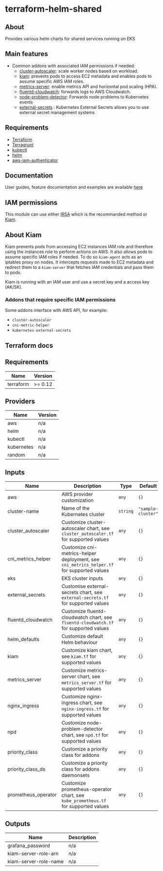 # terraform-helm-shared


## About

Provides various helm charts for shared services running on EKS 

## Main features

* Common addons with associated IAM permissions if needed:
  * [cluster-autoscaler](https://github.com/kubernetes/autoscaler/tree/master/cluster-autoscaler): scale worker nodes based on workload.
  * [kiam](https://github.com/uswitch/kiam): prevents pods to access EC2 metadata and enables pods to assume specific AWS IAM roles.
  * [metrics-server](https://github.com/kubernetes-incubator/metrics-server): enable metrics API and horizontal pod scaling (HPA).
  * [fluentd-cloudwatch](https://github.com/helm/charts/tree/master/incubator/fluentd-cloudwatch): forwards logs to AWS Cloudwatch.
  * [node-problem-detector](https://github.com/kubernetes/node-problem-detector): Forwards node problems to Kubernetes events
  * [external-secrets](https://github.com/godaddy/kubernetes-external-secrets/) : Kubernetes External Secrets allows you to use external secret management systems

## Requirements

* [Terraform](https://www.terraform.io/intro/getting-started/install.html)
* [Terragrunt](https://github.com/gruntwork-io/terragrunt#install-terragrunt)
* [kubectl](https://kubernetes.io/docs/tasks/tools/install-kubectl/)
* [helm](https://helm.sh/)
* [aws-iam-authenticator](https://github.com/kubernetes-sigs/aws-iam-authenticator)

## Documentation

User guides, feature documentation and examples are available [here](https://clusterfrak-dynamics.github.io/teks/)

## IAM permissions

This module can use either [IRSA](https://aws.amazon.com/blogs/opensource/introducing-fine-grained-iam-roles-service-accounts/) which is the recommanded method or [Kiam](https://github.com/uswitch/kiam).

## About Kiam

Kiam prevents pods from accessing EC2 instances IAM role and therefore using the instances role to perform actions on AWS. It also allows pods to assume specific IAM roles if needed. To do so `kiam-agent` acts as an iptables proxy on nodes. It intercepts requests made to EC2 metadata and redirect them to a `kiam-server` that fetches IAM credentials and pass them to pods.

Kiam is running with an IAM user and use a secret key and a access key (AK/SK).

### Addons that require specific IAM permissions

Some addons interface with AWS API, for example:

* `cluster-autoscaler`
* `cni-metric-helper`
* `kubernetes-external-secrets`

## Terraform docs
<!--- BEGIN_TF_DOCS --->
## Requirements

| Name | Version |
|------|---------|
| terraform | >= 0.12 |

## Providers

| Name | Version |
|------|---------|
| aws | n/a |
| helm | n/a |
| kubectl | n/a |
| kubernetes | n/a |
| random | n/a |

## Inputs

| Name | Description | Type | Default | Required |
|------|-------------|------|---------|:--------:|
| aws | AWS provider customization | `any` | `{}` | no |
| cluster-name | Name of the Kubernetes cluster | `string` | `"sample-cluster"` | no |
| cluster\_autoscaler | Customize cluster-autoscaler chart, see `cluster_autoscaler.tf` for supported values | `any` | `{}` | no |
| cni\_metrics\_helper | Customize cni-metrics-helper deployment, see `cni_metrics_helper.tf` for supported values | `any` | `{}` | no |
| eks | EKS cluster inputs | `any` | `{}` | no |
| external\_secrets | Customise external-secrets chart, see `external-secrets.tf` for supported values | `any` | `{}` | no |
| fluentd\_cloudwatch | Customize fluentd-cloudwatch chart, see `fluentd-cloudwatch.tf` for supported values | `any` | `{}` | no |
| helm\_defaults | Customize default Helm behaviour | `any` | `{}` | no |
| kiam | Customize kiam chart, see `kiam.tf` for supported values | `any` | `{}` | no |
| metrics\_server | Customize metrics-server chart, see `metrics_server.tf` for supported values | `any` | `{}` | no |
| nginx\_ingress | Customize nginx-ingress chart, see `nginx-ingress.tf` for supported values | `any` | `{}` | no |
| npd | Customize node-problem-detector chart, see `npd.tf` for supported values | `any` | `{}` | no |
| priority\_class | Customize a priority class for addons | `any` | `{}` | no |
| priority\_class\_ds | Customize a priority class for addons daemonsets | `any` | `{}` | no |
| prometheus\_operator | Customize prometheus-operator chart, see `kube_prometheus.tf` for supported values | `any` | `{}` | no |

## Outputs

| Name | Description |
|------|-------------|
| grafana\_password | n/a |
| kiam-server-role-arn | n/a |
| kiam-server-role-name | n/a |

<!--- END_TF_DOCS --->